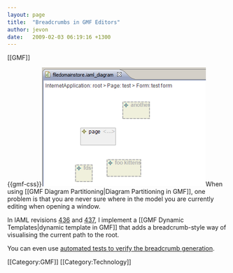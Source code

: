 ```yaml
---
layout: page
title:  "Breadcrumbs in GMF Editors"
author: jevon
date:   2009-02-03 06:19:16 +1300
---
```


[[GMF]]

{{gmf-css}}<img src="/img/gmf/breadcrumb.png" class="gmf">When using [[GMF Diagram Partitioning|Diagram Partitioning in GMF]], one problem is that you are never sure where in the model you are currently editing when opening a window.

In IAML revisions <a href="http://code.google.com/p/iaml/source/detail?r=436">436</a> and <a href="http://code.google.com/p/iaml/source/detail?r=437">437</a>, I implement a [[GMF Dynamic Templates|dynamic template in GMF]] that adds a breadcrumb-style way of visualising the current path to the root.

You can even use <a href="http://code.google.com/p/iaml/source/browse/trunk/org.openiaml.model.tests/src/org/openiaml/model/tests/eclipse/BreadcrumbTestCase.java?spec=svn438&r=438">automated tests to verify the breadcrumb generation</a>.

[[Category:GMF]]
[[Category:Technology]]